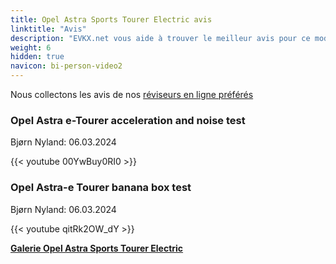 ```yaml
---
title: Opel Astra Sports Tourer Electric avis
linktitle: "Avis"
description: "EVKX.net vous aide à trouver le meilleur avis pour ce modèle."
weight: 6
hidden: true
navicon: bi-person-video2
---
```

Nous collectons les avis de nos [réviseurs en ligne préférés](../../../../../guides/evreviewers/)

<div class="container text-center shadow p-2 pe-4 mb-5 bg-body-tertiary rounded border">
<h3>Opel Astra e-Tourer acceleration and noise test</h3>
<p>Bjørn Nyland: 06.03.2024</p>

{{< youtube 00YwBuy0RI0 >}}

</div>
<div class="container text-center shadow p-2 pe-4 mb-5 bg-body-tertiary rounded border">
<h3>Opel Astra-e Tourer banana box test</h3>
<p>Bjørn Nyland: 06.03.2024</p>

{{< youtube qitRk2OW_dY >}}

</div>
<div class="mt-3 mb-3">
<a href="../gallery/" class="text-decoration-none text-black">
<strong><i class="bi-arrow-left"></i>Galerie  </strong>
</a>
<a href="../" class="text-decoration-none text-black float-end">
<strong>Opel Astra Sports Tourer Electric <i class="bi-arrow-right"></i></strong>
</a>
</div>

